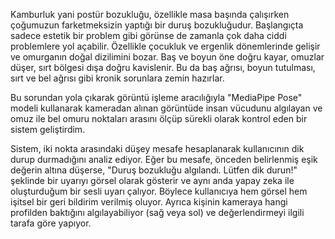 Kamburluk yani postür bozukluğu, özellikle masa başında çalışırken çoğumuzun farketmeksizin yaptığı bir duruş bozukluğudur. Başlangıçta sadece estetik bir problem gibi görünse de zamanla çok daha ciddi problemlere yol açabilir. Özellikle çocukluk ve ergenlik dönemlerinde gelişir ve omurganın doğal dizilimini bozar. Baş ve boyun öne doğru kayar, omuzlar düşer, sırt bölgesi dışa doğru kavislenir. Bu da baş ağrısı, boyun tutulması, sırt ve bel ağrısı gibi kronik sorunlara zemin hazırlar.



Bu sorundan yola çıkarak görüntü işleme aracılığıyla "MediaPipe Pose" modeli kullanarak kameradan alınan görüntüde insan vücudunu algılayan ve omuz ile bel omuru noktaları arasını ölçüp sürekli olarak kontrol eden bir sistem geliştirdim. 



Sistem, iki nokta arasındaki düşey mesafe hesaplanarak kullanıcının dik durup durmadığını analiz ediyor. Eğer bu mesafe, önceden belirlenmiş eşik değerin altına düşerse, "Duruş bozukluğu algılandı. Lütfen dik durun!" şeklinde bir uyarıyı görsel olarak gösterir ve aynı anda yapay zeka ile oluşturduğum bir sesli uyarı çalıyor. Böylece kullanıcıya hem görsel hem işitsel bir geri bildirim verilmiş oluyor. Ayrıca kişinin kameraya hangi profilden baktığını algılayabiliyor (sağ veya sol) ve değerlendirmeyi ilgili tarafa göre yapıyor.
